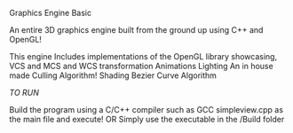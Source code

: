 Graphics Engine Basic

An entire 3D graphics engine built from the ground up using C++ and OpenGL!

This engine Includes implementations of the OpenGL library showcasing, 
VCS and MCS and WCS transformation
Animations
Lighting
An in house made Culling Algorithm!
Shading
Bezier Curve Algorithm

*TO RUN*

Build the program using a C/C++ compiler such as GCC simpleview.cpp as the main file and execute!
OR 
Simply use the executable in the /Build folder
